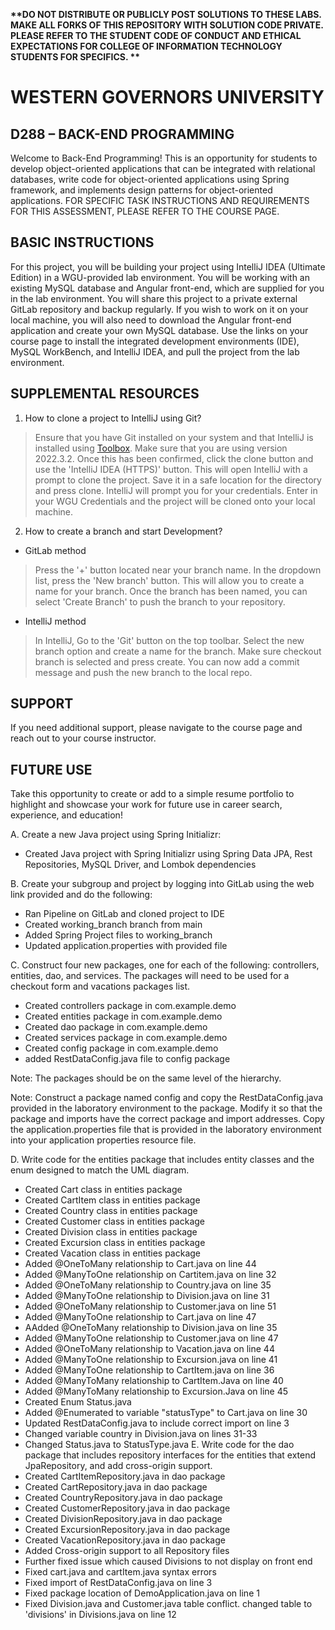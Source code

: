 <strong> **DO NOT DISTRIBUTE OR PUBLICLY POST SOLUTIONS TO THESE LABS. MAKE ALL FORKS OF THIS REPOSITORY WITH SOLUTION CODE PRIVATE. PLEASE REFER TO THE STUDENT CODE OF CONDUCT AND ETHICAL EXPECTATIONS FOR COLLEGE OF INFORMATION TECHNOLOGY STUDENTS FOR SPECIFICS. ** </strong>
# WESTERN GOVERNORS UNIVERSITY 
## D288 – BACK-END PROGRAMMING
Welcome to Back-End Programming! This is an opportunity for students to develop object-oriented applications that can be integrated with relational databases, write code for object-oriented applications using Spring framework, and implements design patterns for object-oriented applications. 
FOR SPECIFIC TASK INSTRUCTIONS AND REQUIREMENTS FOR THIS ASSESSMENT, PLEASE REFER TO THE COURSE PAGE.
## BASIC INSTRUCTIONS
For this project, you will be building your project using IntelliJ IDEA (Ultimate Edition) in a WGU-provided lab environment. You will be working with an existing MySQL database and Angular front-end, which are supplied for you in the lab environment. You will share this project to a private external GitLab repository and backup regularly. If you wish to work on it on your local machine, you will also need to download the Angular front-end application and create your own MySQL database. Use the links on your course page to install the integrated development environments (IDE), MySQL WorkBench, and IntelliJ IDEA, and pull the project from the lab environment.  


## SUPPLEMENTAL RESOURCES
1.	How to clone a project to IntelliJ using Git?

> Ensure that you have Git installed on your system and that IntelliJ is installed using [Toolbox](https://www.jetbrains.com/toolbox-app/). Make sure that you are using version 2022.3.2. Once this has been confirmed, click the clone button and use the 'IntelliJ IDEA (HTTPS)' button. This will open IntelliJ with a prompt to clone the project. Save it in a safe location for the directory and press clone. IntelliJ will prompt you for your credentials. Enter in your WGU Credentials and the project will be cloned onto your local machine.

2. How to create a branch and start Development?

- GitLab method
> Press the '+' button located near your branch name. In the dropdown list, press the 'New branch' button. This will allow you to create a name for your branch. Once the branch has been named, you can select 'Create Branch' to push the branch to your repository.

- IntelliJ method
> In IntelliJ, Go to the 'Git' button on the top toolbar. Select the new branch option and create a name for the branch. Make sure checkout branch is selected and press create. You can now add a commit message and push the new branch to the local repo.

## SUPPORT
If you need additional support, please navigate to the course page and reach out to your course instructor.
## FUTURE USE
Take this opportunity to create or add to a simple resume portfolio to highlight and showcase your work for future use in career search, experience, and education!


A.   Create a new Java project using Spring Initializr:
- Created Java project with Spring Initializr using Spring Data JPA, Rest Repositories, MySQL Driver, and Lombok dependencies

B.   Create your subgroup and project by logging into GitLab using the web link provided and do the following:
- Ran Pipeline on GitLab and cloned project to IDE
- Created working_branch branch from main
- Added Spring Project files to working_branch
- Updated application.properties with provided file

C.   Construct four new packages, one for each of the following: controllers, entities, dao, and services. The packages will need to be used for a checkout form and vacations packages list.
- Created controllers package in com.example.demo
- Created entities package in com.example.demo
- Created dao package in com.example.demo
- Created services package in com.example.demo
- Created config package in com.example.demo
- added RestDataConfig.java file to config package

Note: The packages should be on the same level of the hierarchy.

Note: Construct a package named config and copy the RestDataConfig.java provided in the laboratory environment to the package. Modify it so that the package and imports have the correct package and import addresses. Copy the application.properties file that is provided in the laboratory environment into your application properties resource file.

D.   Write code for the entities package that includes entity classes and the enum designed to match the UML diagram.
- Created Cart class in entities package
- Created CartItem class in entities package
- Created Country class in entities package
- Created Customer class in entities package
- Created Division class in entities package
- Created Excursion class in entities package
- Created Vacation class in entities package
- Added @OneToMany relationship to Cart.java on line 44
- Added @ManyToOne relationship on Cartitem.java on line 32
- Added @OneToMany relationship to Country.java on line 35
- Added @ManyToOne relationship to Division.java on line 31
- Added @OneToMany relationship to Customer.java on line 51
- Added @ManyToOne relationship to Cart.java on line 47
- AAdded @OneToMany relationship to Division.java on line 35
- Added @ManyToOne relationship to Customer.java on line 47
- Added @OneToMany relationship to Vacation.java on line 44
- Added @ManyToOne relationship to Excursion.java on line 41
- Added @ManyToOne relationship to CartItem.java on line 36
- Added @ManyToMany relationship to CartItem.Java on line 40
- Added @ManyToMany relationship to Excursion.Java on line 45
- Created Enum Status.java
- Added @Enumerated to variable "statusType" to Cart.java on line 30
- Updated RestDataConfig.java to include correct import on line 3
- Changed variable country in Division.java on lines 31-33
- Changed Status.java to StatusType.java
  E.   Write code for the dao package that includes repository interfaces for the entities that extend JpaRepository, and add cross-origin support.
- Created CartItemRepository.java in dao package
- Created CartRepository.java in dao package
- Created CountryRepository.java in dao package
- Created CustomerRepository.java in dao package
- Created DivisionRepository.java in dao package
- Created ExcursionRepository.java in dao package
- Created VacationRepository.java in dao package
- Added Cross-origin support to all Repository files
- Further fixed issue which caused Divisions to not display on front end
- Fixed cart.java and cartItem.java syntax errors
- Fixed import of RestDataConfig.java on line 3
- Fixed package location of DemoApplication.java on line 1
- Fixed Division.java and Customer.java table conflict. changed table to 'divisions' in Divisions.java on line 12
